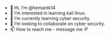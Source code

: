 - 👋 Hi, I’m @hemantk14
- 👀 I’m interested in learning kali linux.
- 🌱 I’m currently learning cyber security.
- 💞️ I’m looking to collaborate on cyber security.
- 📫 How to reach me - message me :P

<!---
hemantk14/hemantk14 is a ✨ special ✨ repository because its `README.md` (this file) appears on your GitHub profile.
You can click the Preview link to take a look at your changes.
--->
